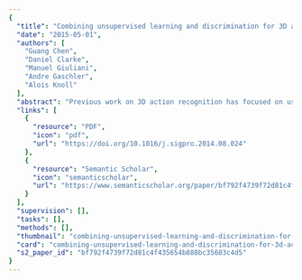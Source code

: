 ```yaml
---
{
  "title": "Combining unsupervised learning and discrimination for 3D action recognition",
  "date": "2015-05-01",
  "authors": [
    "Guang Chen",
    "Daniel Clarke",
    "Manuel Giuliani",
    "Andre Gaschler",
    "Alois Knoll"
  ],
  "abstract": "Previous work on 3D action recognition has focused on using hand-designed features, either from depth videos or 2D videos. In this work, we present an effective way to combine unsupervised feature learning with discriminative feature mining. Unsupervised feature learning allows us to extract spatio-temporal features from unlabeled video data. With this, we can avoid the cumbersome process of designing feature extraction by hand. We propose an ensemble approach using a discriminative learning algorithm, where each base learner is a discriminative multi-kernel-learning classifier, trained to learn an optimal combination of joint-based features. Our evaluation includes a comparison to state-of-the-art methods on the MSRAction 3D dataset, where our method, abbreviated EnMkl, outperforms earlier methods. Furthermore, we analyze the efficiency of our approach in a 3D action recognition system. HighlightsWe deal with recognizing 3D human actions by combining two ideas: unsupervised feature learning and discriminative feature mining.We are the first work to use unsupervised learning to represent 3D depth video data.We propose an ensemble approach with a discriminative multi-kernel learning algorithm to model 3D human actions.",
  "links": [
    {
      "resource": "PDF",
      "icon": "pdf",
      "url": "https://doi.org/10.1016/j.sigpro.2014.08.024"
    },
    {
      "resource": "Semantic Scholar",
      "icon": "semanticscholar",
      "url": "https://www.semanticscholar.org/paper/bf792f4739f72d81c4f435654b888bc35603c4d5"
    }
  ],
  "supervision": [],
  "tasks": [],
  "methods": [],
  "thumbnail": "combining-unsupervised-learning-and-discrimination-for-3d-action-recognition-thumb.jpg",
  "card": "combining-unsupervised-learning-and-discrimination-for-3d-action-recognition-card.jpg",
  "s2_paper_id": "bf792f4739f72d81c4f435654b888bc35603c4d5"
}
---
```


